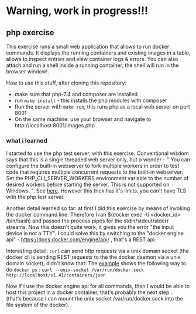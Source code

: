 
# Warning, work in progress!!!

## php exercise

This exercise runs a small web application that allows to run docker commands.
It displays the running containers and existing images in a table, allows to inspect entries and view container logs & errors.
You can also attach and run a shell inside a running container, the shell will run in the browser window!.

How to use this stuff, after cloning this repository:

- make sure that php-7.4 and composer are installed
- run ```make install``` - this installs the php modules with composer
- Run the server with ```make run```, this runs php as a local web server on port 8001 
- On the same machine: use your browser and navigate to http://localhost:8001/images.php

### what i learned

I started to use the php test server, with this exercise. Conventional wisdom says that this is a single threaded web server only, but o wonder - " You can configure the built-in webserver to fork multiple workers in order to test code that requires multiple concurrent requests to the built-in webserver. Set the PHP_CLI_SERVER_WORKERS environment variable to the number of desired workers before starting the server. This is not supported on Windows. ". See [here](https://www.php.net/manual/en/features.commandline.webserver.php).
However this trick has it's limits: you can't have TLS with the php test server.

Another detail learned so far: at first I did this exercise by means of invoking the docker command line. 
Therefore I ran $(docker exec -ti <docker_id> /bin/bash) and passed the process pipes for the stdin/stdout/stderr streams.
Now this doesn't quite work, it gives you the error "the input device is not a TTY".
I could solve this by switching to the "docker engine api" - https://docs.docker.com/engine/api/ , that's a REST api.

Interesting detail: ```curl``` can send http requests via a unix domain socket (the docker cli is sending REST requests to the the docker daemon via a unix domain socket), didn't know that:
The [example](https://docs.docker.com/engine/api/sdk/examples/) shows the following way to do ```docker ps``` : ```curl --unix-socket /var/run/docker.sock http://localhost/v1.41/containers/json```

Now If I use the docker engine api for all commands, then I would be able to host this project in a docker container, that's probably the next step... (that's because I can mount the unix socket /var/run/docker.sock into the file system of the docker).



